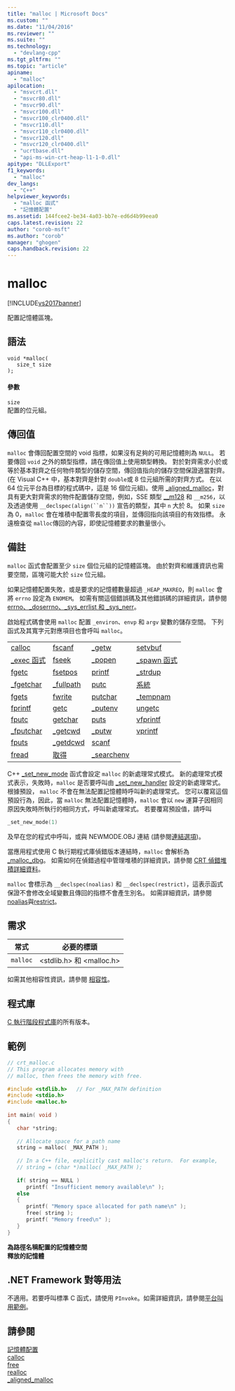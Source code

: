 ```yaml
---
title: "malloc | Microsoft Docs"
ms.custom: ""
ms.date: "11/04/2016"
ms.reviewer: ""
ms.suite: ""
ms.technology: 
  - "devlang-cpp"
ms.tgt_pltfrm: ""
ms.topic: "article"
apiname: 
  - "malloc"
apilocation: 
  - "msvcrt.dll"
  - "msvcr80.dll"
  - "msvcr90.dll"
  - "msvcr100.dll"
  - "msvcr100_clr0400.dll"
  - "msvcr110.dll"
  - "msvcr110_clr0400.dll"
  - "msvcr120.dll"
  - "msvcr120_clr0400.dll"
  - "ucrtbase.dll"
  - "api-ms-win-crt-heap-l1-1-0.dll"
apitype: "DLLExport"
f1_keywords: 
  - "malloc"
dev_langs: 
  - "C++"
helpviewer_keywords: 
  - "malloc 函式"
  - "記憶體配置"
ms.assetid: 144fcee2-be34-4a03-bb7e-ed6d4b99eea0
caps.latest.revision: 22
author: "corob-msft"
ms.author: "corob"
manager: "ghogen"
caps.handback.revision: 22
---
```

# malloc
[!INCLUDE[vs2017banner](../../assembler/inline/includes/vs2017banner.md)]

配置記憶體區塊。  
  
## 語法  
  
```  
void *malloc(  
   size_t size   
);  
```  
  
#### 參數  
 `size`  
 配置的位元組。  
  
## 傳回值  
 `malloc` 會傳回配置空間的 void 指標，如果沒有足夠的可用記憶體則為 `NULL`。  若要傳回 `void` 之外的類型指標，請在傳回值上使用類型轉換。  對於對齊需求小於或等於基本對齊之任何物件類型的儲存空間，傳回值指向的儲存空間保證適當對齊。\(在 Visual C\+\+ 中，基本對齊是針對 `double`或 8 位元組所需的對齊方式。  在以 64 位元平台為目標的程式碼中，這是 16 個位元組\)。使用 [\_aligned\_malloc](../../c-runtime-library/reference/aligned-malloc.md)，對具有更大對齊需求的物件配置儲存空間，例如，SSE 類型 [\_\_m128](../../cpp/m128.md) 和 `__m256`，以及透過使用 `__declspec(align(``n``))` 宣告的類型，其中 `n` 大於 8。  如果 `size` 為 0，`malloc` 會在堆積中配置零長度的項目，並傳回指向該項目的有效指標。  永遠檢查從 `malloc`傳回的內容，即使記憶體要求的數量很小。  
  
## 備註  
 `malloc` 函式會配置至少 `size` 個位元組的記憶體區塊。  由於對齊和維護資訊也需要空間，區塊可能大於 `size` 位元組。  
  
 如果記憶體配置失敗，或是要求的記憶體數量超過 `_HEAP_MAXREQ`，則 `malloc` 會將 `errno` 設定為 `ENOMEM`。  如需有關這個錯誤碼及其他錯誤碼的詳細資訊，請參閱 [errno、\_doserrno、\_sys\_errlist 和 \_sys\_nerr](../../c-runtime-library/errno-doserrno-sys-errlist-and-sys-nerr.md)。  
  
 啟始程式碼會使用 `malloc` 配置 `_environ`、`envp` 和 `argv` 變數的儲存空間。  下列函式及其寬字元對應項目也會呼叫 `malloc`。  
  
|||||  
|-|-|-|-|  
|[calloc](../../c-runtime-library/reference/calloc.md)|[fscanf](../../c-runtime-library/reference/fscanf-fscanf-l-fwscanf-fwscanf-l.md)|[\_getw](../../c-runtime-library/reference/getw.md)|[setvbuf](../../c-runtime-library/reference/setvbuf.md)|  
|[\_exec 函式](../../c-runtime-library/exec-wexec-functions.md)|[fseek](../../c-runtime-library/reference/fseek-fseeki64.md)|[\_popen](../../c-runtime-library/reference/popen-wpopen.md)|[\_spawn 函式](../../c-runtime-library/spawn-wspawn-functions.md)|  
|[fgetc](../../c-runtime-library/reference/fgetc-fgetwc.md)|[fsetpos](../../c-runtime-library/reference/fsetpos.md)|[printf](../../c-runtime-library/reference/printf-printf-l-wprintf-wprintf-l.md)|[\_strdup](../../c-runtime-library/reference/strdup-wcsdup-mbsdup.md)|  
|[\_fgetchar](../../c-runtime-library/reference/fgetc-fgetwc.md)|[\_fullpath](../../c-runtime-library/reference/fullpath-wfullpath.md)|[putc](../../c-runtime-library/reference/putc-putwc.md)|[系統](../../c-runtime-library/reference/system-wsystem.md)|  
|[fgets](../../c-runtime-library/reference/fgets-fgetws.md)|[fwrite](../../c-runtime-library/reference/fwrite.md)|[putchar](../../c-runtime-library/reference/putc-putwc.md)|[\_tempnam](../../c-runtime-library/reference/tempnam-wtempnam-tmpnam-wtmpnam.md)|  
|[fprintf](../../c-runtime-library/reference/fprintf-fprintf-l-fwprintf-fwprintf-l.md)|[getc](../../c-runtime-library/reference/getc-getwc.md)|[\_putenv](../../c-runtime-library/reference/putenv-wputenv.md)|[ungetc](../../c-runtime-library/reference/ungetc-ungetwc.md)|  
|[fputc](../../c-runtime-library/reference/fputc-fputwc.md)|[getchar](../../c-runtime-library/reference/getc-getwc.md)|[puts](../../c-runtime-library/reference/puts-putws.md)|[vfprintf](../../c-runtime-library/reference/vfprintf-vfprintf-l-vfwprintf-vfwprintf-l.md)|  
|[\_fputchar](../../c-runtime-library/reference/fputc-fputwc.md)|[\_getcwd](../../c-runtime-library/reference/getcwd-wgetcwd.md)|[\_putw](../../c-runtime-library/reference/putw.md)|[vprintf](../../c-runtime-library/reference/vprintf-vprintf-l-vwprintf-vwprintf-l.md)|  
|[fputs](../../c-runtime-library/reference/fputs-fputws.md)|[\_getdcwd](../../c-runtime-library/reference/getcwd-wgetcwd.md)|[scanf](../../c-runtime-library/reference/scanf-scanf-l-wscanf-wscanf-l.md)||  
|[fread](../../c-runtime-library/reference/fread.md)|[取得](../../c-runtime-library/gets-getws.md)|[\_searchenv](../../c-runtime-library/reference/searchenv-wsearchenv.md)||  
  
 C\+\+ [\_set\_new\_mode](../../c-runtime-library/reference/set-new-mode.md) 函式會設定 `malloc` 的新處理常式模式。  新的處理常式模式表示，失敗時，`malloc` 是否要呼叫由 [\_set\_new\_handler](../../c-runtime-library/reference/set-new-handler.md) 設定的新處理常式。  根據預設， `malloc` 不會在無法配置記憶體時呼叫新的處理常式。  您可以覆寫這個預設行為，因此，當 `malloc` 無法配置記憶體時，`malloc` 會以 `new` 運算子因相同原因失敗時所執行的相同方式，呼叫新處理常式。  若要覆寫預設值，請呼叫  
  
```cpp  
_set_new_mode(1)  
```  
  
 及早在您的程式中呼叫，或與 NEWMODE.OBJ 連結 \(請參閱[連結選項](../../c-runtime-library/link-options.md)\)。  
  
 當應用程式使用 C 執行期程式庫偵錯版本連結時，`malloc` 會解析為 [\_malloc\_dbg](../../c-runtime-library/reference/malloc-dbg.md)。  如需如何在偵錯過程中管理堆積的詳細資訊，請參閱 [CRT 偵錯堆積詳細資料](../Topic/CRT%20Debug%20Heap%20Details.md)。  
  
 `malloc` 會標示為 `__declspec(noalias)` 和 `__declspec(restrict)`，這表示函式保證不會修改全域變數且傳回的指標不會產生別名。  如需詳細資訊，請參閱[noalias](../../cpp/noalias.md)與[restrict](../../cpp/restrict.md)。  
  
## 需求  
  
|常式|必要的標頭|  
|--------|-----------|  
|`malloc`|\<stdlib.h\> 和 \<malloc.h\>|  
  
 如需其他相容性資訊，請參閱 [相容性](../../c-runtime-library/compatibility.md)。  
  
## 程式庫  
 [C 執行階段程式庫](../../c-runtime-library/crt-library-features.md)的所有版本。  
  
## 範例  
  
```c  
// crt_malloc.c  
// This program allocates memory with  
// malloc, then frees the memory with free.  
  
#include <stdlib.h>   // For _MAX_PATH definition  
#include <stdio.h>  
#include <malloc.h>  
  
int main( void )  
{  
   char *string;  
  
   // Allocate space for a path name  
   string = malloc( _MAX_PATH );  
  
   // In a C++ file, explicitly cast malloc's return.  For example,   
   // string = (char *)malloc( _MAX_PATH );  
  
   if( string == NULL )  
      printf( "Insufficient memory available\n" );  
   else  
   {  
      printf( "Memory space allocated for path name\n" );  
      free( string );  
      printf( "Memory freed\n" );  
   }  
}  
```  
  
  **為路徑名稱配置的記憶體空間**  
**釋放的記憶體**   
## .NET Framework 對等用法  
 不適用。若要呼叫標準 C 函式，請使用 `PInvoke`。如需詳細資訊，請參閱[平台叫用範例](../Topic/Platform%20Invoke%20Examples.md)。  
  
## 請參閱  
 [記憶體配置](../../c-runtime-library/memory-allocation.md)   
 [calloc](../../c-runtime-library/reference/calloc.md)   
 [free](../../c-runtime-library/reference/free.md)   
 [realloc](../../c-runtime-library/reference/realloc.md)   
 [\_aligned\_malloc](../../c-runtime-library/reference/aligned-malloc.md)